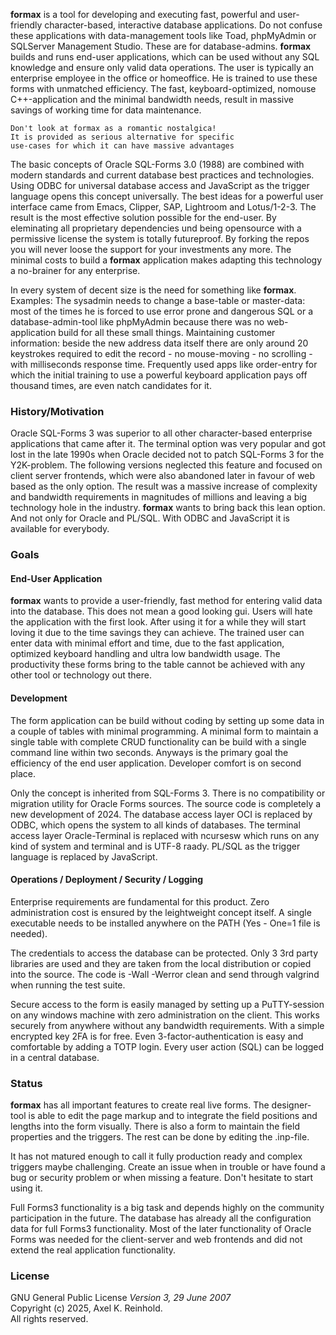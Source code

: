 **formax** is a tool for developing and executing fast,
powerful and user-friendly character-based, interactive
database applications. Do not confuse these applications
with data-management tools like Toad, phpMyAdmin or
SQLServer Management Studio. These are for database-admins.
**formax** builds and runs end-user applications, which can
be used without any SQL knowledge and ensure only valid data
operations. The user is typically an enterprise employee in
the office or homeoffice. He is trained to use these forms
with unmatched efficiency. The fast, keyboard-optimized,
nomouse C++-application and the minimal bandwidth needs,
result in massive savings of working time for data
maintenance.
~~~
Don't look at formax as a romantic nostalgica!
It is provided as serious alternative for specific
use-cases for which it can have massive advantages
~~~
The basic concepts of Oracle SQL-Forms 3.0 (1988) are
combined with modern standards and current database best
practices and technologies. Using ODBC for universal
database access and JavaScript as the trigger language opens
this concept universally. The best ideas for a powerful user
interface came from Emacs, Clipper, SAP, Lightroom and
Lotus/1-2-3. The result is the most effective solution
possible for the end-user. By eleminating all proprietary
dependencies und being opensource with a permissive license
the system is totally futureproof. By forking the repos you
will never loose the support for your investments any more.
The minimal costs to build a **formax** application makes
adapting this technology a no-brainer for any enterprise.

In every system of decent size is the need for something
like **formax**. Examples: The sysadmin needs to change a
base-table or master-data: most of the times he is forced to
use error prone and dangerous SQL or a database-admin-tool
like phpMyAdmin because there was no web-application build
for all these small things. Maintaining customer
information: beside the new address data itself there are
only around 20 keystrokes required to edit the record - no
mouse-moving - no scrolling - with milliseconds response
time. Frequently used apps like order-entry for which the
initial training to use a powerful keyboard application pays
off thousand times, are even natch candidates for it.

### History/Motivation

Oracle SQL-Forms 3 was superior to all other character-based
enterprise applications that came after it. The terminal
option was very popular and got lost in the late 1990s when
Oracle decided not to patch SQL-Forms 3 for the Y2K-problem.
The following versions neglected this feature and focused on
client server frontends, which were also abandoned later in
favour of web based as the only option. The result was a
massive increase of complexity and bandwidth requirements in
magnitudes of millions and leaving a big technology hole in
the industry. **formax** wants to bring back this lean
option. And not only for Oracle and PL/SQL. With ODBC and
JavaScript it is available for everybody.

### Goals

#### End-User Application

**formax** wants to provide a user-friendly, fast method for
entering valid data into the database. This does not mean a
good looking gui. Users will hate the application with the
first look. After using it for a while they will start
loving it due to the time savings they can achieve. The
trained user can enter data with minimal effort and time,
due to the fast application, optimized keyboard handling and
ultra low bandwidth usage. The productivity these forms
bring to the table cannot be achieved with any other tool
or technology out there.

#### Development

The form application can be build without coding by setting
up some data in a couple of tables with minimal programming.
A minimal form to maintain a single table with complete CRUD
functionality can be build with a single command line within
two seconds. Anyways is the primary goal the efficiency of
the end user application. Developer comfort is on second
place.

Only the concept is inherited from SQL-Forms 3. There is no
compatibility or migration utility for Oracle Forms sources.
The source code is completely a new development of 2024.
The database access layer OCI is replaced by ODBC, which
opens the system to all kinds of databases. The terminal
access layer Oracle-Terminal is replaced with ncursesw which
runs on any kind of system and terminal and is UTF-8 raady.
PL/SQL as the trigger language is replaced by JavaScript.

#### Operations / Deployment / Security / Logging

Enterprise requirements are fundamental for this product.
Zero administration cost is ensured by the leightweight
concept itself. A single executable needs to be installed
anywhere on the PATH (Yes - One=1 file is needed).

The credentials to access the database can be protected.
Only 3 3rd party libraries are used and they are taken
from the local distribution or copied into the source.
The code is -Wall -Werror clean and send through valgrind
when running the test suite.

Secure access to the form is easily managed by setting up
a PuTTY-session on any windows machine with zero
administration on the client. This works securely from
anywhere without any bandwidth requirements. With a simple
encrypted key 2FA is for free. Even 3-factor-authentication
is easy and comfortable by adding a TOTP login. Every user
action (SQL) can be logged in a central database.

### Status

**formax** has all important features to create real live
forms. The designer-tool is able to edit the page markup and
to integrate the field positions and lengths into the form
visually. There is also a form to maintain the field
properties and the triggers. The rest can be done by editing
the .inp-file.

It has not matured enough to call it fully production ready
and complex triggers maybe challenging. Create an issue when
in trouble or have found a bug or security problem or when
missing a feature. Don't hesitate to start using it.

Full Forms3 functionality is a big task and depends highly
on the community participation in the future. The database
has already all the configuration data for full Forms3
functionality. Most of the later functionality of Oracle
Forms was needed for the client-server and web frontends and
did not extend the real application functionality.

### License

GNU General Public License _Version 3, 29 June 2007_  
Copyright (c) 2025, Axel K. Reinhold.  
All rights reserved.

